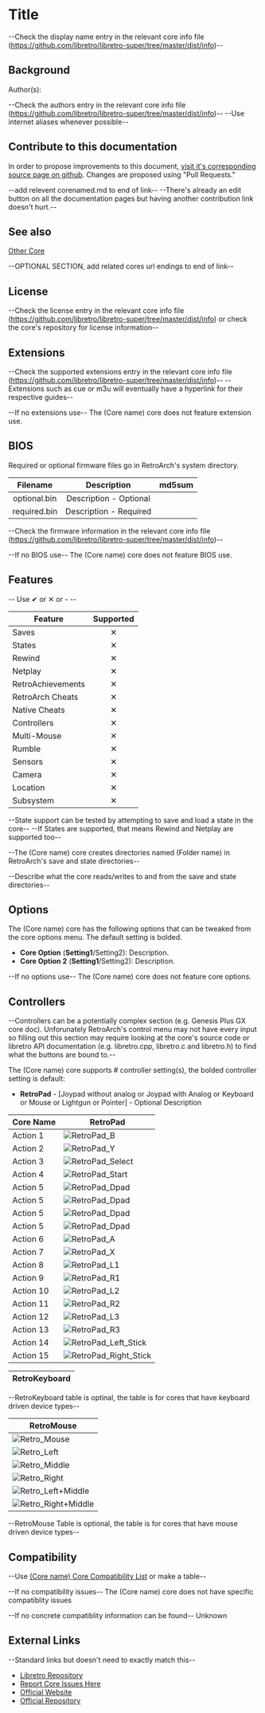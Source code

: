 # Title

--Check the display name entry in the relevant core info file (https://github.com/libretro/libretro-super/tree/master/dist/info)--

## Background

Author(s):

--Check the authors entry in the relevant core info file (https://github.com/libretro/libretro-super/tree/master/dist/info)--
--Use internet aliases whenever possible--

## Contribute to this documentation

In order to propose improvements to this document, [visit it's corresponding source page on github](https://github.com/libretro/docs/tree/master/docs/library/). Changes are proposed using "Pull Requests."

--add relevent corenamed.md to end of link-- 
--There's already an edit button on all the documentation pages but having another contribution link doesn't hurt.--

## See also

[Other Core](https://buildbot.libretro.com/docs/library/)

--OPTIONAL SECTION, add related cores url endings to end of link--

## License

--Check the license entry in the relevant core info file (https://github.com/libretro/libretro-super/tree/master/dist/info) or check the core's repository for license information--

## Extensions

--Check the supported extensions entry in the relevant core info file (https://github.com/libretro/libretro-super/tree/master/dist/info)--
--Extensions such as cue or m3u will eventually have a hyperlink for their respective guides--

--If no extensions use--
The (Core name) core does not feature extension use.

## BIOS

Required or optional firmware files go in RetroArch's system directory.

|   Filename    |    Description         |              md5sum              |
|:-------------:|:----------------------:|:--------------------------------:|
| optional.bin  | Description - Optional |                                  |
| required.bin  | Description - Required |                                  |

--Check the firmware information in the relevant core info file (https://github.com/libretro/libretro-super/tree/master/dist/info)--

--If no BIOS use--
The (Core name) core does not feature BIOS use.

## Features

-- Use ✔ or ✕ or - --

| Feature           | Supported |
|-------------------|:---------:|
| Saves             | ✕         |
| States            | ✕         |
| Rewind            | ✕         |
| Netplay           | ✕         |
| RetroAchievements | ✕         |
| RetroArch Cheats  | ✕         |
| Native Cheats     | ✕         |
| Controllers       | ✕         |
| Multi-Mouse       | ✕         |
| Rumble            | ✕         |
| Sensors           | ✕         |
| Camera            | ✕         |
| Location          | ✕         |
| Subsystem         | ✕         |

--State support can be tested by attempting to save and load a state in the core--
--If States are supported, that means Rewind and Netplay are supported too--

--The (Core name) core creates directories named (Folder name) in RetroArch's save and state directories--

--Describe what the core reads/writes to and from the save and state directories--

## Options

The (Core name) core has the following options that can be tweaked from the core options menu. The default setting is bolded.

- **Core Option** (**Setting1**/Setting2): Description.
- **Core Option 2** (**Setting1**/Setting2): Description.

--If no options use--
The (Core name) core does not feature core options.

## Controllers

--Controllers can be a potentially complex section (e.g. Genesis Plus GX core doc). Unforunately RetroArch's control menu may not have every input so filling out this section may require looking at the core's source code or libretro API documentation (e.g. libretro.cpp, libretro.c and libretro.h) to find what the buttons are bound to.--

The (Core name) core supports # controller setting(s), the bolded controller setting is default:

* **RetroPad** - [Joypad without analog or Joypad with Analog or Keyboard or Mouse or Lightgun or Pointer] - Optional Description

| Core Name | RetroPad                                                       |
|-----------|----------------------------------------------------------------|
| Action 1  | ![RetroPad_B](images/RetroPad/Retro_B_Round.png)               |
| Action 2  | ![RetroPad_Y](images/RetroPad/Retro_Y_Round.png)               |
| Action 3  | ![RetroPad_Select](images/RetroPad/Retro_Select.png)           |
| Action 4  | ![RetroPad_Start](images/RetroPad/Retro_Start.png)             |
| Action 5  | ![RetroPad_Dpad](images/RetroPad/Retro_Dpad_Up.png)            |
| Action 5  | ![RetroPad_Dpad](images/RetroPad/Retro_Dpad_Down.png)          |
| Action 5  | ![RetroPad_Dpad](images/RetroPad/Retro_Dpad_Left.png)          |
| Action 5  | ![RetroPad_Dpad](images/RetroPad/Retro_Dpad_Right.png)         |
| Action 6  | ![RetroPad_A](images/RetroPad/Retro_A_Round.png)               |
| Action 7  | ![RetroPad_X](images/RetroPad/Retro_X_Round.png)               |
| Action 8  | ![RetroPad_L1](images/RetroPad/Retro_L1.png)                   |
| Action 9  | ![RetroPad_R1](images/RetroPad/Retro_R1.png)                   |
| Action 10 | ![RetroPad_L2](images/RetroPad/Retro_L2_Temp.png)              |
| Action 11 | ![RetroPad_R2](images/RetroPad/Retro_R2.png)                   |
| Action 12 | ![RetroPad_L3](images/RetroPad/Retro_L3.png)                   |
| Action 13 | ![RetroPad_R3](images/RetroPad/Retro_R3.png)                   |
| Action 14 | ![RetroPad_Left_Stick](images/RetroPad/Retro_Left_Stick.png)   |
| Action 15 | ![RetroPad_Right_Stick](images/RetroPad/Retro_Right_Stick.png) |

| RetroKeyboard|
|--------------|

--RetroKeyboard table is optinal, the table is for cores that have keyboard driven device types--

| RetroMouse                                                      |
|-----------------------------------------------------------------|
| ![Retro_Mouse](images/RetroMouse/Retro_Mouse.png)               | 
| ![Retro_Left](images/RetroMouse/Retro_Left.png)                 |
| ![Retro_Middle](images/RetroMouse/Retro_Middle.png)             | 
| ![Retro_Right](images/RetroMouse/Retro_Right.png)               | 
| ![Retro_Left+Middle](images/RetroMouse/Retro_Left+Middle.png)   | 
| ![Retro_Right+Middle](images/RetroMouse/Retro_Right+Middle.png) |

--RetroMouse Table is optional, the table is for cores that have mouse driven device types--

## Compatibility

--Use [(Core name) Core Compatibility List](URL) or make a table--

--If no compatibility issues--
The (Core name) core does not have specific compatiblity issues

--If no concrete compatiblity information can be found--
Unknown

## External Links

--Standard links but doesn't need to exactly match this--
* [Libretro Repository](https://link)
* [Report Core Issues Here](https://github.com/libretro/libretro-meta)
* [Official Website](https://link)
* [Official Repository](https://link)
